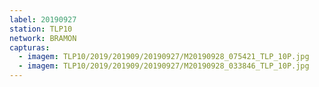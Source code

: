 ```yaml
---
label: 20190927
station: TLP10
network: BRAMON
capturas:
  - imagem: TLP10/2019/201909/20190927/M20190928_075421_TLP_10P.jpg
  - imagem: TLP10/2019/201909/20190927/M20190928_033846_TLP_10P.jpg
---
```

